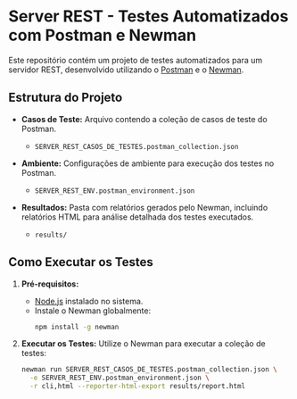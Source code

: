 
 # Server REST - Testes Automatizados com Postman e Newman

Este repositório contém um projeto de testes automatizados para um servidor REST, desenvolvido utilizando o [Postman](https://www.postman.com/) e o [Newman](https://github.com/postmanlabs/newman).

## Estrutura do Projeto

- **Casos de Teste:** Arquivo contendo a coleção de casos de teste do Postman.
  - `SERVER_REST_CASOS_DE_TESTES.postman_collection.json`

- **Ambiente:** Configurações de ambiente para execução dos testes no Postman.
  - `SERVER_REST_ENV.postman_environment.json`

- **Resultados:** Pasta com relatórios gerados pelo Newman, incluindo relatórios HTML para análise detalhada dos testes executados.
  - `results/`

## Como Executar os Testes

1. **Pré-requisitos:**
   - [Node.js](https://nodejs.org/) instalado no sistema.
   - Instale o Newman globalmente:
     ```bash
     npm install -g newman
     ```

2. **Executar os Testes:**
   Utilize o Newman para executar a coleção de testes:
   ```bash
   newman run SERVER_REST_CASOS_DE_TESTES.postman_collection.json \
     -e SERVER_REST_ENV.postman_environment.json \
     -r cli,html --reporter-html-export results/report.html